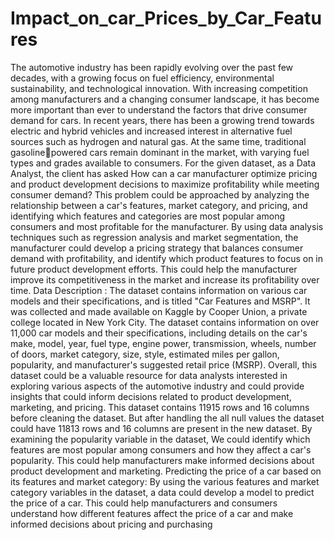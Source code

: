 # Impact_on_car_Prices_by_Car_Features

The automotive industry has been rapidly evolving over the past few decades, with a growing focus 
on fuel efficiency, environmental sustainability, and technological innovation. With increasing 
competition among manufacturers and a changing consumer landscape, it has become more 
important than ever to understand the factors that drive consumer demand for cars. In recent years, 
there has been a growing trend towards electric and hybrid vehicles and increased interest in 
alternative fuel sources such as hydrogen and natural gas. At the same time, traditional gasolinepowered cars remain dominant in the market, with varying fuel types and grades available to 
consumers.
For the given dataset, as a Data Analyst, the client has asked How can a car manufacturer optimize 
pricing and product development decisions to maximize profitability while meeting consumer 
demand? This problem could be approached by analyzing the relationship between a car's features, 
market category, and pricing, and identifying which features and categories are most popular among 
consumers and most profitable for the manufacturer. By using data analysis techniques such as 
regression analysis and market segmentation, the manufacturer could develop a pricing strategy that 
balances consumer demand with profitability, and identify which product features to focus on in 
future product development efforts. This could help the manufacturer improve its competitiveness in 
the market and increase its profitability over time.
Data Description :
The dataset contains information on various car models and their specifications, and is titled "Car 
Features and MSRP". It was collected and made available on Kaggle by Cooper Union, a private 
college located in New York City.
The dataset contains information on over 11,000 car models and their specifications, including 
details on the car's make, model, year, fuel type, engine power, transmission, wheels, number of 
doors, market category, size, style, estimated miles per gallon, popularity, and manufacturer's 
suggested retail price (MSRP).
Overall, this dataset could be a valuable resource for data analysts interested in exploring various 
aspects of the automotive industry and could provide insights that could inform decisions related to 
product development, marketing, and pricing.
This dataset contains 11915 rows and 16 columns before cleaning the dataset.
But after handling the all null values the dataset could have 11813 rows and 16 columns are present 
in the new dataset.
By examining the popularity variable in the dataset, We could identify which features are most 
popular among consumers and how they affect a car's popularity. This could help manufacturers 
make informed decisions about product development and marketing. Predicting the price of a car 
based on its features and market category: By using the various features and market category 
variables in the dataset, a data could develop a model to predict the price of a car. This could help 
manufacturers and consumers understand how different features affect the price of a car and make 
informed decisions about pricing and purchasing
